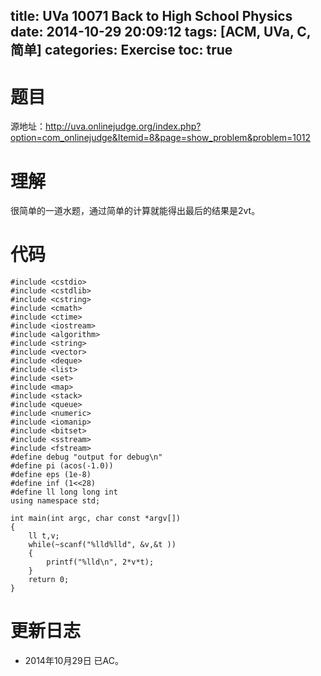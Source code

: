 title: UVa 10071 Back to High School Physics
date: 2014-10-29 20:09:12
tags: [ACM, UVa, C, 简单]
categories: Exercise
toc: true
---
# 题目	
源地址：http://uva.onlinejudge.org/index.php?option=com_onlinejudge&Itemid=8&page=show_problem&problem=1012

# 理解
很简单的一道水题，通过简单的计算就能得出最后的结果是2vt。

<!-- more -->

# 代码
```
#include <cstdio>
#include <cstdlib>
#include <cstring>
#include <cmath>
#include <ctime>
#include <iostream>
#include <algorithm>
#include <string>
#include <vector>
#include <deque>
#include <list>
#include <set>
#include <map>
#include <stack>
#include <queue>
#include <numeric>
#include <iomanip>
#include <bitset>
#include <sstream>
#include <fstream>
#define debug "output for debug\n"
#define pi (acos(-1.0))
#define eps (1e-8)
#define inf (1<<28)
#define ll long long int
using namespace std;

int main(int argc, char const *argv[])
{
	ll t,v;
	while(~scanf("%lld%lld", &v,&t ))
    {
        printf("%lld\n", 2*v*t);
    }
	return 0;
}
```

# 更新日志
- 2014年10月29日 已AC。